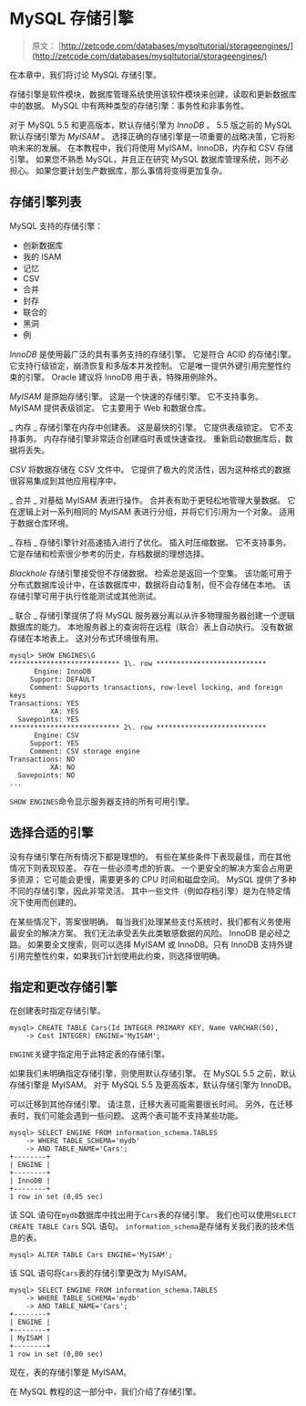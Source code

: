 # MySQL 存储引擎

> 原文： [http://zetcode.com/databases/mysqltutorial/storageengines/](http://zetcode.com/databases/mysqltutorial/storageengines/)

在本章中，我们将讨论 MySQL 存储引擎。

存储引擎是软件模块，数据库管理系统使用该软件模块来创建，读取和更新数据库中的数据。 MySQL 中有两种类型的存储引擎：事务性和非事务性。

对于 MySQL 5.5 和更高版本，默认存储引擎为 _InnoDB_ 。 5.5 版之前的 MySQL 默认存储引擎为 _MyISAM_ 。 选择正确的存储引擎是一项重要的战略决策，它将影响未来的发展。 在本教程中，我们将使用 MyISAM，InnoDB，内存和 CSV 存储引擎。 如果您不熟悉 MySQL，并且正在研究 MySQL 数据库管理系统，则不必担心。 如果您要计划生产数据库，那么事情将变得更加复杂。

## 存储引擎列表

MySQL 支持的存储引擎：

*   创新数据库
*   我的 ISAM
*   记忆
*   CSV
*   合并
*   封存
*   联合的
*   黑洞
*   例

_InnoDB_ 是使用最广泛的具有事务支持的存储引擎。 它是符合 ACID 的存储引擎。 它支持行级锁定，崩溃恢复和多版本并发控制。 它是唯一提供外键引用完整性约束的引擎。 Oracle 建议将 InnoDB 用于表，特殊用例除外。

_MyISAM_ 是原始存储引擎。 这是一个快速的存储引擎。 它不支持事务。 MyISAM 提供表级锁定。 它主要用于 Web 和数据仓库。

_ 内存 _ 存储引擎在内存中创建表。 这是最快的引擎。 它提供表级锁定。 它不支持事务。 内存存储引擎非常适合创建临时表或快速查找。 重新启动数据库后，数据将丢失。

_CSV_ 将数据存储在 CSV 文件中。 它提供了极大的灵活性，因为这种格式的数据很容易集成到其他应用程序中。

_ 合并 _ 对基础 MyISAM 表进行操作。 合并表有助于更轻松地管理大量数据。 它在逻辑上对一系列相同的 MyISAM 表进行分组，并将它们引用为一个对象。 适用于数据仓库环境。

_ 存档 _ 存储引擎针对高速插入进行了优化。 插入时压缩数据。 它不支持事务。 它是存储和检索很少参考的历史，存档数据的理想选择。

_Blackhole_ 存储引擎接受但不存储数据。 检索总是返回一个空集。 该功能可用于分布式数据库设计中，在该数据库中，数据将自动复制，但不会存储在本地。 该存储引擎可用于执行性能测试或其他测试。

_ 联合 _ 存储引擎提供了将 MySQL 服务器分离以从许多物理服务器创建一个逻辑数据库的能力。 本地服务器上的查询将在远程（联合）表上自动执行。 没有数据存储在本地表上。 这对分布式环境很有用。

```
mysql> SHOW ENGINES\G
*************************** 1\. row ***************************
      Engine: InnoDB
     Support: DEFAULT
     Comment: Supports transactions, row-level locking, and foreign keys
Transactions: YES
          XA: YES
  Savepoints: YES
*************************** 2\. row ***************************
      Engine: CSV
     Support: YES
     Comment: CSV storage engine
Transactions: NO
          XA: NO
  Savepoints: NO
...

```

`SHOW ENGINES`命令显示服务器支持的所有可用引擎。

## 选择合适的引擎

没有存储引擎在所有情况下都是理想的。 有些在某些条件下表现最佳，而在其他情况下则表现较差。 存在一些必须考虑的折衷。 一个更安全的解决方案会占用更多资源； 它可能会更慢，需要更多的 CPU 时间和磁盘空间。 MySQL 提供了多种不同的存储引擎，因此非常灵活。 其中一些文件（例如存档引擎）是为在特定情况下使用而创建的。

在某些情况下，答案很明确。 每当我们处理某些支付系统时，我们都有义务使用最安全的解决方案。 我们无法承受丢失此类敏感数据的风险。 InnoDB 是必经之路。 如果要全文搜索，则可以选择 MyISAM 或 InnoDB。只有 InnoDB 支持外键引用完整性约束，如果我们计划使用此约束，则选择很明确。

## 指定和更改存储引擎

在创建表时指定存储引擎。

```
mysql> CREATE TABLE Cars(Id INTEGER PRIMARY KEY, Name VARCHAR(50), 
    -> Cost INTEGER) ENGINE='MyISAM';

```

`ENGINE`关键字指定用于此特定表的存储引擎。

如果我们未明确指定存储引擎，则使用默认存储引擎。 在 MySQL 5.5 之前，默认存储引擎是 MyISAM。 对于 MySQL 5.5 及更高版本，默认存储引擎为 InnoDB。

可以迁移到其他存储引擎。 请注意，迁移大表可能需要很长时间。 另外，在迁移表时，我们可能会遇到一些问题。 这两个表可能不支持某些功能。

```
mysql> SELECT ENGINE FROM information_schema.TABLES
    -> WHERE TABLE_SCHEMA='mydb'
    -> AND TABLE_NAME='Cars';
+--------+
| ENGINE |
+--------+
| InnoDB |
+--------+
1 row in set (0,05 sec)

```

该 SQL 语句在`mydb`数据库中找出用于`Cars`表的存储引擎。 我们也可以使用`SELECT CREATE TABLE Cars` SQL 语句。 `information_schema`是存储有关我们表的技术信息的表。

```
mysql> ALTER TABLE Cars ENGINE='MyISAM';

```

该 SQL 语句将`Cars`表的存储引擎更改为 MyISAM。

```
mysql> SELECT ENGINE FROM information_schema.TABLES
    -> WHERE TABLE_SCHEMA='mydb'
    -> AND TABLE_NAME='Cars';
+--------+
| ENGINE |
+--------+
| MyISAM |
+--------+
1 row in set (0,00 sec)

```

现在，表的存储引擎是 MyISAM。

在 MySQL 教程的这一部分中，我们介绍了存储引擎。